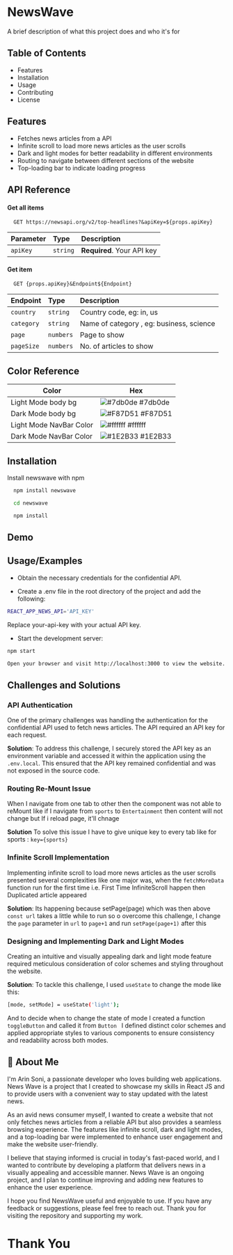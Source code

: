 
# NewsWave

A brief description of what this project does and who it's for

## Table of Contents

* Features
* Installation
* Usage
* Contributing
* License


## Features
* Fetches news articles from a API
* Infinite scroll to load more news articles as the user scrolls
* Dark and light modes for better readability in different environments
* Routing to navigate between different sections of the website
* Top-loading bar to indicate loading progress





## API Reference

#### Get all items

```http
  GET https://newsapi.org/v2/top-headlines?&apiKey=${props.apiKey}
```

| Parameter | Type     | Description                |
| :-------- | :------- | :------------------------- |
| `apiKey` | `string` | **Required**. Your API key |

#### Get item

```http
  GET {props.apiKey}&Endpoint${Endpoint}
```

| Endpoint | Type     | Description                       |
| :-------- | :------- | :-------------------------------- |
| `country`      | `string` | Country code, eg: in, us |
| `category`      | `string` | Name of category , eg: business, science|
| `page`      | `numbers` | Page to show|
| `pageSize`      | `numbers` | No. of articles to show |



## Color Reference

| Color             | Hex                                                                |
| ----------------- | ------------------------------------------------------------------ |
| Light Mode body bg | ![#7db0de](https://via.placeholder.com/10/7db0de?text=+) #7db0de |
| Dark Mode body bg | ![#F87D51](https://via.placeholder.com/10/F87D51?text=+) #F87D51 |
| Light Mode NavBar Color | ![#ffffff](https://via.placeholder.com/10/ffffff?text=+) #ffffff |
| Dark Mode NavBar Color | ![#1E2B33](https://via.placeholder.com/10/1E2B33?text=+) #1E2B33 |


## Installation

Install newswave with npm

```bash
  npm install newswave
```
```bash
  cd newswave
```
```bash
  npm install
```

    
## Demo




## Usage/Examples

* Obtain the necessary credentials for the confidential API.

* Create a .env file in the root directory of the project and add the following:

```bash
REACT_APP_NEWS_API='API_KEY'
```
Replace your-api-key with your actual API key.

* Start the development server:

```bash
npm start
```
``` bash
Open your browser and visit http://localhost:3000 to view the website.
```




## Challenges and Solutions

### API Authentication

One of the primary challenges was handling the authentication for the confidential API used to fetch news articles. The API required an API key for each request.

**Solution**: To address this challenge, I securely stored the API key as an environment variable and accessed it within the application using the ``` .env.local```. This ensured that the API key remained confidential and was not exposed in the source code.

### Routing Re-Mount Issue

When I navigate from one tab to other then the component was not able to reMount
like if I navigate from ```sports``` to ```Entertainment``` then content will not change but If i reload page, it'll chnage

**Solution** To solve this issue I have to give unique key to every tab like for sports : ```key={sports}```



### Infinite Scroll Implementation

Implementing infinite scroll to load more news articles as the user scrolls presented several complexities like one major was, when the ```fetchMoreData``` function run for the first time i.e. First Time InfiniteScroll happen then Duplicated article appeared 

**Solution**: Its happening because setPage(page) which was then above ```const url``` takes a little while to run so o overcome this challenge, I change the ```page``` parameter in ```url``` to ```page+1``` and run ```setPage(page+1)``` after this

### Designing and Implementing Dark and Light Modes
Creating an intuitive and visually appealing dark and light mode feature required meticulous consideration of color schemes and styling throughout the website.

**Solution**: To tackle this challenge, I used ``` useState ``` to change the mode like this:
```bash
[mode, setMode] = useState('light');
``` 
And to decide when to change the state of mode I created a function ```toggleButton``` and called it from ```Button ``` 
 I defined distinct color schemes and applied appropriate styles to various components to ensure consistency and readability across both modes.





## 🚀 About Me
I'm Arin Soni, a passionate developer who loves building web applications. News Wave is a project that I created to showcase my skills in React JS and to provide users with a convenient way to stay updated with the latest news.

As an avid news consumer myself, I wanted to create a website that not only fetches news articles from a reliable API but also provides a seamless browsing experience. The features like infinite scroll, dark and light modes, and a top-loading bar were implemented to enhance user engagement and make the website user-friendly.

I believe that staying informed is crucial in today's fast-paced world, and I wanted to contribute by developing a platform that delivers news in a visually appealing and accessible manner. News Wave is an ongoing project, and I plan to continue improving and adding new features to enhance the user experience.

I hope you find NewsWave useful and enjoyable to use. If you have any feedback or suggestions, please feel free to reach out. Thank you for visiting the repository and supporting my work.


# Thank You

